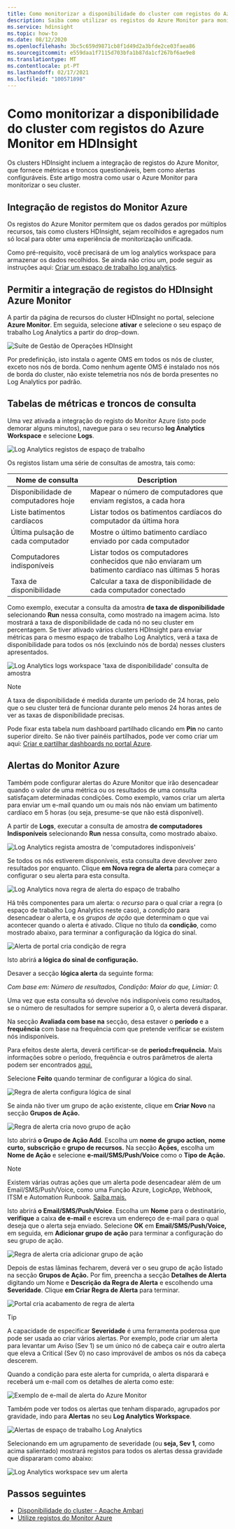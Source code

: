 ```yaml
---
title: Como monitorizar a disponibilidade do cluster com registos do Azure Monitor em HDInsight
description: Saiba como utilizar os registos do Azure Monitor para monitorizar a saúde e disponibilidade do cluster.
ms.service: hdinsight
ms.topic: how-to
ms.date: 08/12/2020
ms.openlocfilehash: 3bc5c659d9871cb8f1d49d2a3bfde2ce03faea86
ms.sourcegitcommit: e559daa1f7115d703bfa1b87da1cf267bf6ae9e8
ms.translationtype: MT
ms.contentlocale: pt-PT
ms.lasthandoff: 02/17/2021
ms.locfileid: "100571898"
---
```

# <a name="how-to-monitor-cluster-availability-with-azure-monitor-logs-in-hdinsight"></a>Como monitorizar a disponibilidade do cluster com registos do Azure Monitor em HDInsight

Os clusters HDInsight incluem a integração de registos do Azure Monitor, que fornece métricas e troncos questionáveis, bem como alertas configuráveis. Este artigo mostra como usar o Azure Monitor para monitorizar o seu cluster.

## <a name="azure-monitor-logs-integration"></a>Integração de registos do Monitor Azure

Os registos do Azure Monitor permitem que os dados gerados por múltiplos recursos, tais como clusters HDInsight, sejam recolhidos e agregados num só local para obter uma experiência de monitorização unificada.

Como pré-requisito, você precisará de um log analytics workspace para armazenar os dados recolhidos. Se ainda não criou um, pode seguir as instruções aqui: [Criar um espaço de trabalho log analytics](../azure-monitor/logs/quick-create-workspace.md).

## <a name="enable-hdinsight-azure-monitor-logs-integration"></a>Permitir a integração de registos do HDInsight Azure Monitor

A partir da página de recursos do cluster HDInsight no portal, selecione **Azure Monitor**. Em seguida, selecione **ativar** e selecione o seu espaço de trabalho Log Analytics a partir do drop-down.

![Suíte de Gestão de Operações HDInsight](media/cluster-availability-monitor-logs/azure-portal-monitoring.png)

Por predefinição, isto instala o agente OMS em todos os nós de cluster, exceto nos nós de borda. Como nenhum agente OMS é instalado nos nós de borda do cluster, não existe telemetria nos nós de borda presentes no Log Analytics por padrão.

## <a name="query-metrics-and-logs-tables"></a>Tabelas de métricas e troncos de consulta

Uma vez ativada a integração do registo do Monitor Azure (isto pode demorar alguns minutos), navegue para o seu recurso **log Analytics Workspace** e selecione **Logs**.

![Log Analytics registos de espaço de trabalho](media/cluster-availability-monitor-logs/hdinsight-portal-logs.png)

Os registos listam uma série de consultas de amostra, tais como:

| Nome de consulta                      | Description                                                               |
|---------------------------------|---------------------------------------------------------------------------|
| Disponibilidade de computadores hoje    | Mapear o número de computadores que enviam registos, a cada hora                     |
| Liste batimentos cardíacos                 | Listar todos os batimentos cardíacos do computador da última hora                           |
| Última pulsação de cada computador | Mostre o último batimento cardíaco enviado por cada computador                             |
| Computadores indisponíveis           | Listar todos os computadores conhecidos que não enviaram um batimento cardíaco nas últimas 5 horas |
| Taxa de disponibilidade               | Calcular a taxa de disponibilidade de cada computador conectado                |

Como exemplo, executar a consulta da amostra **de taxa de disponibilidade** selecionando **Run** nessa consulta, como mostrado na imagem acima. Isto mostrará a taxa de disponibilidade de cada nó no seu cluster em percentagem. Se tiver ativado vários clusters HDInsight para enviar métricas para o mesmo espaço de trabalho Log Analytics, verá a taxa de disponibilidade para todos os nós (excluindo nós de borda) nesses clusters apresentados.

![Log Analytics logs workspace 'taxa de disponibilidade' consulta de amostra](media/cluster-availability-monitor-logs/portal-availability-rate.png)

> [!NOTE]  
> A taxa de disponibilidade é medida durante um período de 24 horas, pelo que o seu cluster terá de funcionar durante pelo menos 24 horas antes de ver as taxas de disponibilidade precisas.

Pode fixar esta tabela num dashboard partilhado clicando em **Pin** no canto superior direito. Se não tiver painéis partilhados, pode ver como criar um aqui: [Criar e partilhar dashboards no portal Azure](../azure-portal/azure-portal-dashboards.md#publish-and-share-a-dashboard).

## <a name="azure-monitor-alerts"></a>Alertas do Monitor Azure

Também pode configurar alertas do Azure Monitor que irão desencadear quando o valor de uma métrica ou os resultados de uma consulta satisfaçam determinadas condições. Como exemplo, vamos criar um alerta para enviar um e-mail quando um ou mais nós não enviam um batimento cardíaco em 5 horas (ou seja, presume-se que não está disponível).

A partir de **Logs**, executar a consulta de amostra **de computadores Indisponíveis** selecionando **Run** nessa consulta, como mostrado abaixo.

![Log Analytics regista amostra de 'computadores indisponíveis'](media/cluster-availability-monitor-logs/portal-unavailable-computers.png)

Se todos os nós estiverem disponíveis, esta consulta deve devolver zero resultados por enquanto. Clique **em Nova regra de alerta** para começar a configurar o seu alerta para esta consulta.

![Log Analytics nova regra de alerta do espaço de trabalho](media/cluster-availability-monitor-logs/portal-logs-new-alert-rule.png)

Há três componentes para um alerta: o *recurso* para o qual criar a regra (o espaço de trabalho Log Analytics neste caso), a *condição* para desencadear o alerta, e os *grupos de ação* que determinam o que vai acontecer quando o alerta é ativado.
Clique no título da **condição**, como mostrado abaixo, para terminar a configuração da lógica do sinal.

![Alerta de portal cria condição de regra](media/cluster-availability-monitor-logs/portal-condition-title.png)

Isto abrirá **a lógica do sinal de configuração.**

Desaver a secção **lógica alerta** da seguinte forma:

*Com base em: Número de resultados, Condição: Maior do que, Limiar: 0.*

Uma vez que esta consulta só devolve nós indisponíveis como resultados, se o número de resultados for sempre superior a 0, o alerta deverá disparar.

Na secção **Avaliada com base na** secção, desa estaver o **período** e a **frequência** com base na frequência com que pretende verificar se existem nós indisponíveis.

Para efeitos deste alerta, deverá certificar-se de **period=frequência.** Mais informações sobre o período, frequência e outros parâmetros de alerta podem ser encontrados [aqui.](../azure-monitor/alerts/alerts-unified-log.md#alert-logic-definition)

Selecione **Feito** quando terminar de configurar a lógica do sinal.

![Regra de alerta configura lógica de sinal](media/cluster-availability-monitor-logs/portal-configure-signal-logic.png)

Se ainda não tiver um grupo de ação existente, clique em **Criar Novo** na secção **Grupos de Ação.**

![Regra de alerta cria novo grupo de ação](media/cluster-availability-monitor-logs/portal-create-new-action-group.png)

Isto abrirá **o Grupo de Ação Add**. Escolha um **nome de grupo action,** **nome curto,** **subscrição** e **grupo de recursos.** Na secção **Ações,** escolha um **Nome de Ação** e selecione **e-mail/SMS/Push/Voice** como o **Tipo de Ação.**

> [!NOTE]
> Existem várias outras ações que um alerta pode desencadear além de um Email/SMS/Push/Voice, como uma Função Azure, LogicApp, Webhook, ITSM e Automation Runbook. [Saiba mais.](../azure-monitor/alerts/action-groups.md#action-specific-information)

Isto abrirá **o Email/SMS/Push/Voice**. Escolha um **Nome** para o destinatário, **verifique** a caixa **de e-mail** e escreva um endereço de e-mail para o qual deseja que o alerta seja enviado. Selecione **OK** em  **Email/SMS/Push/Voice,** em seguida, em **Adicionar grupo de ação** para terminar a configuração do seu grupo de ação.

![Regra de alerta cria adicionar grupo de ação](media/cluster-availability-monitor-logs/portal-add-action-group.png)

Depois de estas lâminas fecharem, deverá ver o seu grupo de ação listado na secção **Grupos de Ação.** Por fim, preencha a secção **Detalhes de Alerta** digitando um Nome e **Descrição** **da Regra de Alerta** e escolhendo uma **Severidade**. Clique **em Criar Regra de Alerta** para terminar.

![Portal cria acabamento de regra de alerta](media/cluster-availability-monitor-logs/portal-create-alert-rule-finish.png)

> [!TIP]
> A capacidade de especificar **Severidade** é uma ferramenta poderosa que pode ser usada ao criar vários alertas. Por exemplo, pode criar um alerta para levantar um Aviso (Sev 1) se um único nó de cabeça cair e outro alerta que eleva a Critical (Sev 0) no caso improvável de ambos os nós da cabeça descerem.

Quando a condição para este alerta for cumprida, o alerta disparará e receberá um e-mail com os detalhes de alerta como este:

![Exemplo de e-mail de alerta do Azure Monitor](media/cluster-availability-monitor-logs/portal-oms-alert-email.png)

Também pode ver todos os alertas que tenham disparado, agrupados por gravidade, indo para **Alertas** no seu **Log Analytics Workspace**.

![Alertas de espaço de trabalho Log Analytics](media/cluster-availability-monitor-logs/hdi-portal-oms-alerts.png)

Selecionando em um agrupamento de severidade (ou **seja, Sev 1,** como acima salientado) mostrará registos para todos os alertas dessa gravidade que dispararam como abaixo:

![Log Analytics workspace sev um alerta](media/cluster-availability-monitor-logs/portal-oms-alerts-sev1.png)

## <a name="next-steps"></a>Passos seguintes

* [Disponibilidade do cluster - Apache Ambari](./hdinsight-cluster-availability.md)
* [Utilize registos do Monitor Azure](hdinsight-hadoop-oms-log-analytics-tutorial.md)
